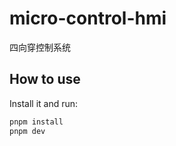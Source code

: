 # micro-control-hmi

四向穿控制系统

## How to use

Install it and run:

```bash
pnpm install
pnpm dev
```


